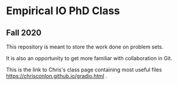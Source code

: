 # Empirical IO PhD Class
## Fall 2020
This repository is meant to store the work done on problem sets. 

It is also an opportunity to get more familiar with collaboration in Git.

This is the link to Chris's class page containing most useful files https://chrisconlon.github.io/gradio.html .
